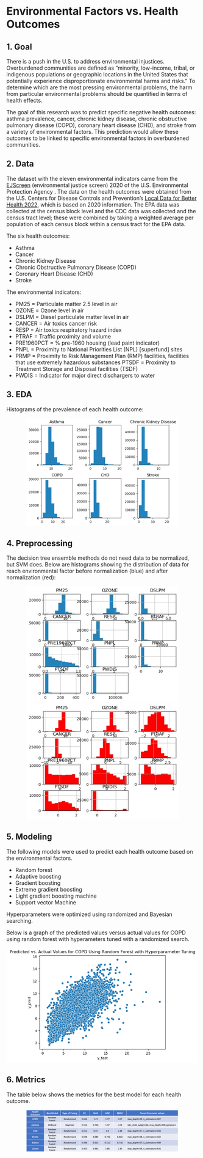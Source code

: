 Environmental Factors vs. Health Outcomes
==============================

## 1. Goal
There is a push in the U.S. to address environmental injustices. Overburdened communities are defined as “minority, low-income, tribal, or indigenous populations or geographic locations in the United States that potentially experience disproportionate environmental harms and risks.” To determine which are the most pressing environmental problems, the harm from particular environmental problems should be quantified in terms of health effects.  
 
The goal of this research was to predict specific negative health outcomes: asthma prevalence, cancer, chronic kidney disease, chronic obstructive pulmonary disease (COPD), coronary heart disease (CHD), and stroke from a variety of environmental factors. This prediction would allow these outcomes to be linked to specific environmental factors in overburdened communities.  

## 2. Data
The dataset with the eleven environmental indicators came from the [EJScreen](https://gaftp.epa.gov/EJSCREEN/2021/) (environmental justice screen) 2020 of the U.S. Environmental Protection Agency . The data on the health outcomes were obtained from the U.S. Centers for Disease Controls and Prevention’s [Local Data for Better Health 2022](https://chronicdata.cdc.gov/500-Cities-Places/PLACES-Local-Data-for-Better-Health-Census-Tract-D/cwsq-ngmh), which is based on 2020 information. The EPA data was collected at the census block level and the CDC data was collected and the census tract level; these were combined by taking a weighted average per population of each census block within a census tract for the EPA data.

The six health outcomes:
+ Asthma 
+ Cancer
+ Chronic Kidney Disease
+ Chronic Obstructive Pulmonary Disease (COPD)
+ Coronary Heart Disease (CHD)
+ Stroke


The environmental indicators:
+ PM25 = Particulate matter 2.5 level in air
+ OZONE = Ozone level in air
+ DSLPM = Diesel particulate matter level in air
+ CANCER = Air toxics cancer risk
+ RESP = Air toxics respiratory hazard index
+ PTRAF = Traffic proximity and volume
+ PRE1960PCT = % pre-1960 housing (lead paint indicator)
+ PNPL = Proximity to National Priorities List (NPL) [superfund] sites
+ PRMP = Proximity to Risk Management Plan (RMP) facilities, facilities that use extremely hazardous substances PTSDF = Proximity to Treatment Storage and Disposal facilities (TSDF)
+ PWDIS = Indicator for major direct dischargers to water

## 3. EDA
Histograms of the prevalence of each health outcome:

<p align="center">
  <img src="reports/for readme/hists.png" width="400">
</p>

 ## 4. Preprocessing

 The decision tree ensemble methods do not need data to be normalized, but SVM does. Below are histograms showing the distribution of data for reach environmental factor before normalization (blue) and after normalization (red): 

<p align="center">
  <img src="reports/for readme/hist.jpg" width="400">
  <img src="reports/for readme/hist1.jpg" width="400">
</p>

## 5. Modeling

The following models were used to predict each health outcome based on the environmental factors.
+ Random forest
+ Adaptive boosting
+ Gradient boosting
+ Extreme gradient boosting
+ Light gradient boosting machine
+ Support vector Machine

Hyperparameters were optimized using randomized and Bayesian searching.

Below is a graph of the predicted values versus actual values for COPD using random forest with hyperameters tuned with a randomized search.

<p align="center">
  <img src="reports/figures/COPD_graph_best_model.png" width="500">
</p>

## 6. Metrics

The table below shows the metrics for the best model for each health outcome.

<p align="center">
  <img src="reports/figures/metrics.jpg" width="400">
</p>
